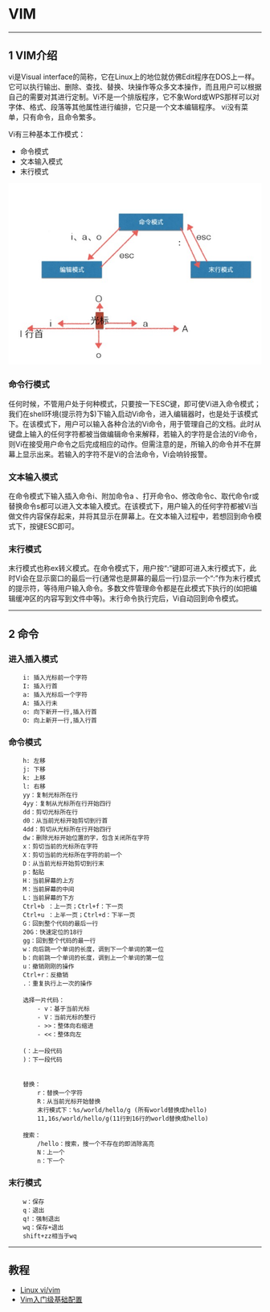 # VIM

---
## 1 VIM介绍

vi是Visual interface的简称，它在Linux上的地位就仿佛Edit程序在DOS上一样。它可以执行输出、删除、查找、替换、块操作等众多文本操作，而且用户可以根据自己的需要对其进行定制。Vi不是一个排版程序，它不象Word或WPS那样可以对字体、格式、段落等其他属性进行编排，它只是一个文本编辑程序。 vi没有菜单，只有命令，且命令繁多。

Vi有三种基本工作模式：

- 命令模式
- 文本输入模式
- 末行模式

![vim](index_files/vim.jpg)

### 命令行模式

任何时候，不管用户处于何种模式，只要按一下ESC键，即可使Vi进入命令模式；我们在shell环境(提示符为$)下输入启动Vi命令，进入编辑器时，也是处于该模式下。在该模式下，用户可以输入各种合法的Vi命令，用于管理自己的文档。此时从键盘上输入的任何字符都被当做编辑命令来解释，若输入的字符是合法的Vi命令，则Vi在接受用户命令之后完成相应的动作。但需注意的是，所输入的命令并不在屏幕上显示出来。若输入的字符不是Vi的合法命令，Vi会响铃报警。

### 文本输入模式

在命令模式下输入插入命令i、附加命令a 、打开命令o、修改命令c、取代命令r或替换命令s都可以进入文本输入模式。在该模式下，用户输入的任何字符都被Vi当做文件内容保存起来，并将其显示在屏幕上。在文本输入过程中，若想回到命令模式下，按键ESC即可。

### 末行模式

末行模式也称ex转义模式。在命令模式下，用户按“:”键即可进入末行模式下，此时Vi会在显示窗口的最后一行(通常也是屏幕的最后一行)显示一个“:”作为末行模式的提示符，等待用户输入命令。多数文件管理命令都是在此模式下执行的(如把编辑缓冲区的内容写到文件中等)。末行命令执行完后，Vi自动回到命令模式。

---
## 2 命令

### 进入插入模式

```log
    i: 插入光标前一个字符
    I: 插入行首
    a: 插入光标后一个字符
    A: 插入行未
    o: 向下新开一行,插入行首
    O: 向上新开一行,插入行首
```

### 命令模式

```log
    h: 左移
    j: 下移
    k: 上移
    l: 右移
    yy：复制光标所在行
    4yy：复制从光标所在行开始四行
    dd：剪切光标所在行
    d0：从当前光标开始剪切到行首
    4dd：剪切从光标所在行开始四行
    dw：删除光标开始位置的字，包含关闭所在字符
    x：剪切当前的光标所在字符
    X：剪切当前的光标所在字符的前一个
    D：从当前光标开始剪切到行末
    p：黏贴
    H：当前屏幕的上方
    M：当前屏幕的中间
    L：当前屏幕的下方
    Ctrl+b ：上一页；Ctrl+f：下一页
    Ctrl+u ：上半一页；Ctrl+d：下半一页
    G：回到整个代码的最后一行
    20G：快速定位的18行
    gg：回到整个代码的最一行
    w：向后跳一个单词的长度，调到下一个单词的第一位
    b：向前跳一个单词的长度，调到上一个单词的第一位
    u：撤销刚刚的操作
    Ctrl+r：反撤销
    .：重复执行上一次的操作

    选择一片代码：
        - v：基于当前光标
        - V：当前光标的整行
        - >>：整体向右缩进
        - <<：整体向左

    (：上一段代码
    )：下一段代码


    替换：
        r：替换一个字符
        R：从当前光标开始替换
        末行模式下：%s/world/hello/g (所有world替换成hello)
        11,16s/world/hello/g(11行到16行的world替换成hello)

    搜索：
        /hello：搜索，搜一个不存在的即消除高亮
        N：上一个
        n：下一个
```

### 末行模式

```log
    w：保存
    q：退出
    q!：强制退出
    wq：保存+退出
    shift+zz相当于wq
```

---
## 教程

- [Linux vi/vim](http://www.runoob.com/linux/linux-vim.html)
- [Vim入门级基础配置](https://segmentfault.com/a/1190000016330314)
